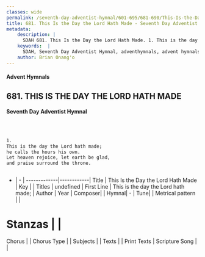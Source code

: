 ```yaml
---
classes: wide
permalink: /seventh-day-adventist-hymnal/601-695/681-690/This-Is-the-Day-the-Lord-Hath-Made/
title: 681. This Is the Day the Lord Hath Made - Seventh Day Adventist Hymnal
metadata:
    description: |
      SDAH 681. This Is the Day the Lord Hath Made. 1. This is the day the Lord hath made; he calls the hours his own. Let heaven rejoice, let earth be glad, and praise surround the throne.
    keywords:  |
      SDAH, Seventh Day Adventist Hymnal, adventhymnals, advent hymnals, This Is the Day the Lord Hath Made, This is the day the Lord hath made; 
    author: Brian Onang'o
---
```


#### Advent Hymnals
## 681. THIS IS THE DAY THE LORD HATH MADE
#### Seventh Day Adventist Hymnal

```txt



1.
This is the day the Lord hath made;
he calls the hours his own.
Let heaven rejoice, let earth be glad,
and praise surround the throne.



```

- |   -  |
-------------|------------|
Title | This Is the Day the Lord Hath Made |
Key |  |
Titles | undefined |
First Line | This is the day the Lord hath made; |
Author | 
Year | 
Composer|  |
Hymnal|  - |
Tune|  |
Metrical pattern | |
# Stanzas |  |
Chorus |  |
Chorus Type |  |
Subjects |  |
Texts |  |
Print Texts | 
Scripture Song |  |
  
